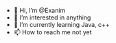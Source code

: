 - 👋 Hi, I’m @Exanim
- 👀 I’m interested in anything
- 🌱 I’m currently learning Java, c++
- 📫 How to reach me not yet

<!---
Exanim/Exanim is a ✨ special ✨ repository because its `README.md` (this file) appears on your GitHub profile.
You can click the Preview link to take a look at your changes.
--->
